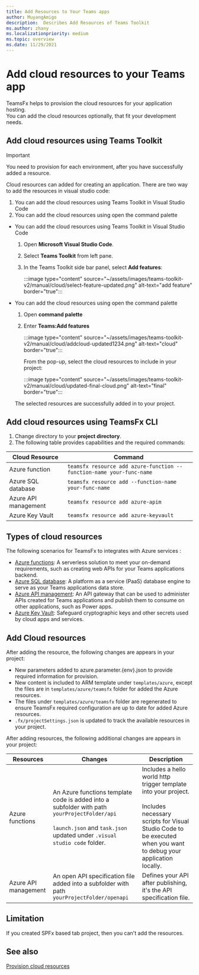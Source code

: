 ```yaml
---
title: Add Resources to Your Teams apps
author: MuyangAmigo
description:  Describes Add Resources of Teams Toolkit
ms.author: zhany
ms.localizationpriority: medium
ms.topic: overview
ms.date: 11/29/2021
---
```


# Add cloud resources to your Teams app

TeamsFx helps to provision the cloud resources for your application hosting. </br>
You can add the cloud resources optionally, that fit your development needs.

## Add cloud resources using Teams Toolkit

> [!IMPORTANT]
> You need to provision for each environment, after you have successfully added a resource.

Cloud resources can added for creating an application. There are two way to add the resources in visual studio code:

  1. You can add the cloud resources using Teams Toolkit in Visual Studio Code
  1. You can add the cloud resources using open the command palette
  
* You can add the cloud resources using Teams Toolkit in Visual Studio Code

     1. Open **Microsoft Visual Studio Code**.
     1. Select **Teams Toolkit** from left pane.
     1. In the Teams Toolkit side bar panel, select **Add features**:

        :::image type="content" source="~/assets/images/teams-toolkit-v2/manual/cloud/select-feature-updated.png" alt-text="add feature" border="true":::

*  You can add the cloud resources using open the command palette

     1. Open **command palette**
     1. Enter **Teams:Add features**

        :::image type="content" source="~/assets/images/teams-toolkit-v2/manual/cloud/addcloud-updated1234.png" alt-text="cloud" border="true":::

        From the pop-up, select the cloud resources to include in your project:

        :::image type="content" source="~/assets/images/teams-toolkit-v2/manual/cloud/updated-final-cloud.png" alt-text="final" border="true":::

    The selected resources are successfully added in to your project.

## Add cloud resources using TeamsFx CLI

1. Change directory to your **project directory**.
1. The following table provides capabilities and the required commands:

|Cloud Resource|Command|
|---------------|----------|
| Azure function|`teamsfx resource add azure-function --function-name your-func-name`|
| Azure SQL database|`teamsfx resource add --function-name your-func-name`|
| Azure API management|`teamsfx resource add azure-apim`|
| Azure Key Vault|`teamsfx resource add azure-keyvault`|

## Types of cloud resources

The following scenarios for TeamsFx to integrates with Azure services :

- [Azure functions](/azure/azure-functions/functions-overview): A serverless solution to meet your on-demand requirements, such as creating web APIs for your Teams applications backend.
- [Azure SQL database](/azure/azure-sql/database/sql-database-paas-overview): A platform as a service (PaaS) database engine to serve as your Teams applications data store.
- [Azure API management](deploy.md): An API gateway that can be used to administer APIs created for Teams applications and publish them to consume on other applications, such as Power apps.
- [Azure Key Vault](/azure/key-vault/general/overview): Safeguard cryptographic keys and other secrets used by cloud apps and services.

## Add Cloud resources

After adding the resource, the following changes are appears in your project:

- New parameters added to azure.parameter.{env}.json to provide required information for provision.
- New content is included to ARM template under `templates/azure`, except the files are in `templates/azure/teamsfx` folder for added the Azure resources.
- The files under `templates/azure/teamsfx` folder are regenerated to ensure TeamsFx required configuration are up to date for added Azure resources.
- `.fx/projectSettings.json` is updated to track the available resources in your project.

After adding resources, the following additional changes are appears in your project:

|Resources|Changes|Description|
|---------------|---------------|-----------------------------|
|Azure functions|An Azure functions template code is added into a subfolder with path `yourProjectFolder/api`</br></br>`launch.json` and `task.json` updated under `.visual studio code` folder.| Includes a hello world http trigger template into your project.</br></br> Includes necessary scripts for Visual Studio Code to be executed when you want to debug your application locally.|
|Azure API management|An open API specification file added into a subfolder with path `yourProjectFolder/openapi`|Defines your API after publishing, it's the API specification file.|

## Limitation

If you created SPFx based tab project, then you can't add the resources.

## See also

[Provision cloud resources](provision.md)
